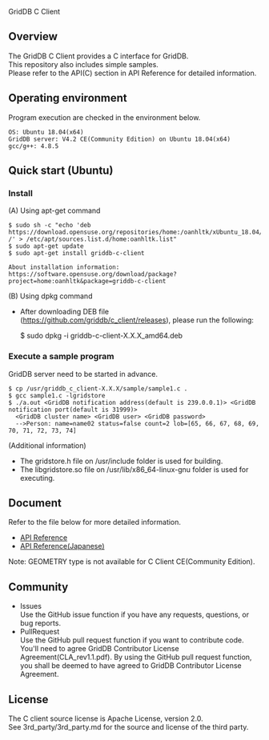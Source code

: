 GridDB C Client

## Overview

The GridDB C Client provides a C interface for GridDB.  
This repository also includes simple samples.  
Please refer to the API(C) section in API Reference for detailed information.

## Operating environment

Program execution are checked in the environment below.

    OS: Ubuntu 18.04(x64)  
    GridDB server: V4.2 CE(Community Edition) on Ubuntu 18.04(x64)
    gcc/g++: 4.8.5

## Quick start (Ubuntu)

### Install

(A) Using apt-get command

	$ sudo sh -c "echo 'deb https://download.opensuse.org/repositories/home:/oanhltk/xUbuntu_18.04/ /' > /etc/apt/sources.list.d/home:oanhltk.list"
	$ sudo apt-get update
	$ sudo apt-get install griddb-c-client

    About installation information: 
    https://software.opensuse.org/download/package?project=home:oanhltk&package=griddb-c-client

(B) Using dpkg command
- After downloading DEB file (https://github.com/griddb/c_client/releases), please run the following:

    $ sudo dpkg -i griddb-c-client-X.X.X_amd64.deb

### Execute a sample program
GridDB server need to be started in advance.

    $ cp /usr/griddb_c_client-X.X.X/sample/sample1.c .
    $ gcc sample1.c -lgridstore
    $ ./a.out <GridDB notification address(default is 239.0.0.1)> <GridDB notification port(default is 31999)>
      <GridDB cluster name> <GridDB user> <GridDB password>
      -->Person: name=name02 status=false count=2 lob=[65, 66, 67, 68, 69, 70, 71, 72, 73, 74]

(Additional information)
- The gridstore.h file on /usr/include folder is used for building.  
- The libgridstore.so file on /usr/lib/x86_64-linux-gnu folder is used for executing.  

## Document
  Refer to the file below for more detailed information.  
  - [API Reference](https://griddb.github.io/griddb_nosql/manual/GridDB_API_Reference.html)
  - [API Reference(Japanese)](https://griddb.github.io/griddb_nosql/manual/GridDB_API_Reference_ja.html)

Note: GEOMETRY type is not available for C Client CE(Community Edition).  

## Community
  * Issues  
    Use the GitHub issue function if you have any requests, questions, or bug reports. 
  * PullRequest  
    Use the GitHub pull request function if you want to contribute code.
    You'll need to agree GridDB Contributor License Agreement(CLA_rev1.1.pdf).
    By using the GitHub pull request function, you shall be deemed to have agreed to GridDB Contributor License Agreement.

## License
  The C client source license is Apache License, version 2.0.  
  See 3rd_party/3rd_party.md for the source and license of the third party.

